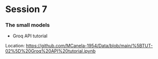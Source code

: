 # Session 7

### The small models

- Groq API tutorial

Location: https://github.com/MCanela-1954/Data/blob/main/%5BTUT-02%5D%20Groq%20API%20tutorial.ipynb
